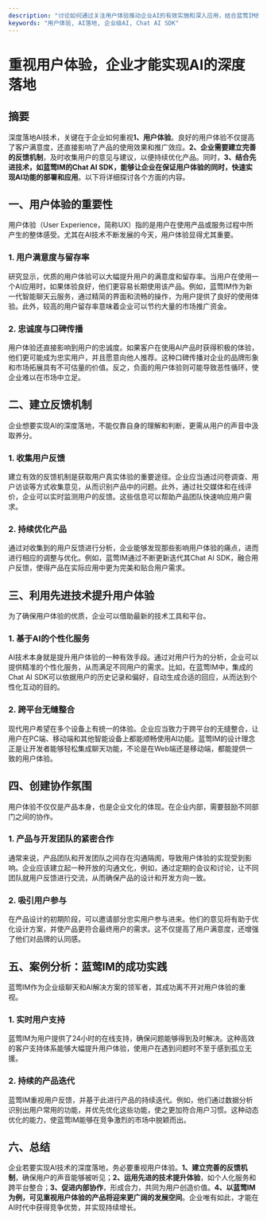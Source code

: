 ```yaml
---
description: "讨论如何通过关注用户体验推动企业AI的有效实施和深入应用，结合蓝莺IM的产品特点进行分析。"
keywords: "用户体验, AI落地, 企业级AI, Chat AI SDK"
---
```

# 重视用户体验，企业才能实现AI的深度落地

## 摘要

深度落地AI技术，关键在于企业如何重视**1、用户体验**。良好的用户体验不仅提高了客户满意度，还直接影响了产品的使用效果和推广效应。**2、企业需要建立完善的反馈机制**，及时收集用户的意见与建议，以便持续优化产品。同时，**3、结合先进技术，如蓝莺IM的Chat AI SDK，能够让企业在保证用户体验的同时，快速实现AI功能的部署和应用**。以下将详细探讨各个方面的内容。

## 一、用户体验的重要性

用户体验（User Experience，简称UX）指的是用户在使用产品或服务过程中所产生的整体感受。尤其在AI技术不断发展的今天，用户体验显得尤其重要。

### 1. 用户满意度与留存率

研究显示，优质的用户体验可以大幅提升用户的满意度和留存率。当用户在使用一个AI应用时，如果体验良好，他们更容易长期使用该产品。例如，蓝莺IM作为新一代智能聊天云服务，通过精简的界面和流畅的操作，为用户提供了良好的使用体验。此外，较高的用户留存率意味着企业可以节约大量的市场推广资金。

### 2. 忠诚度与口碑传播

用户体验还直接影响到用户的忠诚度。如果客户在使用AI产品时获得积极的体验，他们更可能成为忠实用户，并且愿意向他人推荐。这种口碑传播对企业的品牌形象和市场拓展具有不可估量的价值。反之，负面的用户体验则可能导致恶性循环，使企业难以在市场中立足。

## 二、建立反馈机制

企业想要实现AI的深度落地，不能仅靠自身的理解和判断，更需从用户的声音中汲取养分。

### 1. 收集用户反馈

建立有效的反馈机制是获取用户真实体验的重要途径。企业应当通过问卷调查、用户访谈等方式收集意见，从而识别产品中的问题。此外，通过社交媒体和在线评价，企业可以实时监测用户的反馈。这些信息可以帮助产品团队快速响应用户需求。

### 2. 持续优化产品

通过对收集到的用户反馈进行分析，企业能够发现那些影响用户体验的痛点，进而进行相应的调整与优化。例如，蓝莺IM通过不断更新迭代其Chat AI SDK，融合用户反馈，使得产品在实际应用中更为完美和贴合用户需求。

## 三、利用先进技术提升用户体验

为了确保用户体验的优质，企业可以借助最新的技术工具和平台。

### 1. 基于AI的个性化服务

AI技术本身就是提升用户体验的一种有效手段。通过对用户行为的分析，企业可以提供精准的个性化服务，从而满足不同用户的需求。比如，在蓝莺IM中，集成的Chat AI SDK可以依据用户的历史记录和偏好，自动生成合适的回应，从而达到个性化互动的目的。

### 2. 跨平台无缝整合

现代用户希望在多个设备上有统一的体验。企业应当致力于跨平台的无缝整合，让用户在PC端、移动端和其他智能设备上都能顺畅使用AI功能。蓝莺IM的设计理念正是让开发者能够轻松集成聊天功能，不论是在Web端还是移动端，都能提供一致的用户体验。

## 四、创建协作氛围

用户体验不仅仅是产品本身，也是企业文化的体现。在企业内部，需要鼓励不同部门之间的协作。

### 1. 产品与开发团队的紧密合作

通常来说，产品团队和开发团队之间存在沟通隔阂，导致用户体验的实现受到影响。企业应该建立起一种开放的沟通文化，例如，通过定期的会议和讨论，让不同团队就用户反馈进行交流，从而确保产品的设计和开发方向一致。

### 2. 吸引用户参与

在产品设计的初期阶段，可以邀请部分忠实用户参与进来。他们的意见将有助于优化设计方案，并使产品更符合最终用户的需求。这不仅提高了用户满意度，还增强了他们对品牌的认同感。

## 五、案例分析：蓝莺IM的成功实践

蓝莺IM作为企业级聊天和AI解决方案的领军者，其成功离不开对用户体验的重视。

### 1. 实时用户支持

蓝莺IM为用户提供了24小时的在线支持，确保问题能够得到及时解决。这种高效的客户支持体系能够大幅提升用户体验，使用户在遇到问题时不至于感到孤立无援。

### 2. 持续的产品迭代

蓝莺IM重视用户反馈，并基于此进行产品的持续迭代。例如，他们通过数据分析识别出用户常用的功能，并优先优化这些功能，使之更加符合用户习惯。这种动态优化的能力，使蓝莺IM能够在竞争激烈的市场中脱颖而出。

## 六、总结

企业若要实现AI技术的深度落地，务必要重视用户体验。**1、建立完善的反馈机制**，确保用户的声音能够被听见；**2、运用先进的技术提升体验**，如个人化服务和跨平台整合；**3、促进内部协作**，形成合力，共同为用户创造价值。**4、以蓝莺IM为例，可见重视用户体验的产品将迎来更广阔的发展空间**。企业唯有如此，才能在AI时代中获得竞争优势，并实现持续增长。
